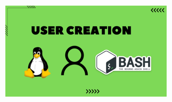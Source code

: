 ![image alt](https://github.com/AdhmAbdein/User-creation/blob/b9762c35605d6926607d1c5fa39ddd3cda013640/image.png)
